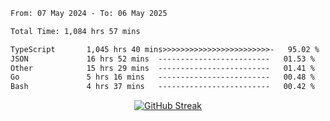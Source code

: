 


<!--START_SECTION:waka-->

```txt
From: 07 May 2024 - To: 06 May 2025

Total Time: 1,084 hrs 57 mins

TypeScript       1,045 hrs 40 mins>>>>>>>>>>>>>>>>>>>>>>>>-   95.02 %
JSON             16 hrs 52 mins  -------------------------   01.53 %
Other            15 hrs 29 mins  -------------------------   01.41 %
Go               5 hrs 16 mins   -------------------------   00.48 %
Bash             4 hrs 37 mins   -------------------------   00.42 %
```

<!--END_SECTION:waka-->

<p align="center" >  
  <a href="https://git.io/streak-stats">
    <img src="https://streak-stats.demolab.com?user=Iam-cesar&theme=dark&border_radius=4&date_format=j%20M%5B%20Y%5D" alt="GitHub Streak" />
  </a>
</p>

<!--

### Hi there 👋
**Iam-cesar/Iam-cesar** is a ✨ _special_ ✨ repository because its `README.md` (this file) appears on your GitHub profile.

Here are some ideas to get you started:

- 🔭 I’m currently working on ...
- 🌱 I’m currently learning ...
- 👯 I’m looking to collaborate on ...
- 🤔 I’m looking for help with ...
- 💬 Ask me about ...
- 📫 How to reach me: ...
- 😄 Pronouns: ...
- ⚡ Fun fact: ...
-->
